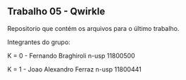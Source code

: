 ## Trabalho 05 - Qwirkle
Repositorio que contém os arquivos para o último trabalho.


Integrantes do grupo:



K = 0 - Fernando Braghiroli n-usp 11800500



K = 1 - Joao Alexandro Ferraz n-usp 11800441
